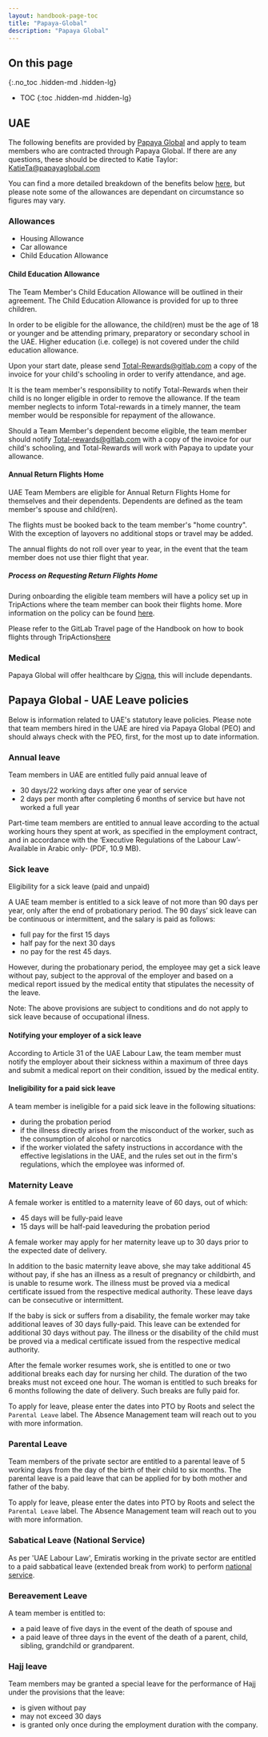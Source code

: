 ```yaml
---
layout: handbook-page-toc
title: "Papaya-Global"
description: "Papaya Global"
---
```


## On this page
{:.no_toc .hidden-md .hidden-lg}

- TOC
{:toc .hidden-md .hidden-lg}



## UAE

The following benefits are provided by [Papaya Global](https://www.papayaglobal.com/) and apply to team members who are contracted through Papaya Global. If there are any questions, these should be directed to Katie Taylor: KatieTa@papayaglobal.com

You can find a more detailed breakdown of the benefits below [here](https://docs.google.com/spreadsheets/d/1eXT_0-mP2bNQtTO6opLjYSjdbH_Yuj8JIqMPM7DT80g/edit#gid=0), but please note some of the allowances are dependant on circumstance so figures may vary. 

### Allowances

- Housing Allowance
- Car allowance 
- Child Education Allowance

#### Child Education Allowance

The Team Member's Child Education Allowance will be outlined in their agreement. The Child Education Allowance is provided for up to three children.

In order to be eligible for the allowance, the child(ren) must be the age of 18 or younger and be attending primary, preparatory or secondary school in the UAE. Higher education (i.e. college) is not covered under the child education allowance.

Upon your start date, please send Total-Rewards@gitlab.com a copy of the invoice for your child's schooling in order to verify attendance, and age. 

It is the team member's responsibility to notify Total-Rewards when their child is no longer eligible in order to remove the allowance. If the team member neglects to inform Total-rewards in a timely manner, the team member would be responsible for repayment of the allowance.  

Should a Team Member's dependent become eligible, the team member should notify Total-rewards@gitlab.com with a copy of the invoice for our child's schooling, and Total-Rewards will work with Papaya to update your allowance. 

#### Annual Return Flights Home

UAE Team Members are eligible for Annual Return Flights Home for themselves and their dependents. Dependents are defined as the team member's spouse and child(ren).

The flights must be booked back to the team member's "home country". With the exception of layovers no additional stops or travel may be added.

The annual flights do not roll over year to year, in the event that the team member does not use thier flight that year. 

##### Process on Requesting Return Flights Home 

During onboarding the eligible team members will have a policy set up in TripActions where the team member can book their flights home. More information on the policy can be found [here](https://docs.google.com/spreadsheets/d/1eXT_0-mP2bNQtTO6opLjYSjdbH_Yuj8JIqMPM7DT80g/edit#gid=0).

Please refer to the GitLab Travel page of the Handbook on how to book flights through TripActions[here](https://about.gitlab.com/handbook/travel/)

### Medical 

Papaya Global will offer healthcare by [Cigna](https://drive.google.com/drive/folders/14gS4fI9MSsf4ng4AFi6yS5SBptpw3GWz), this will include dependants.

## Papaya Global - UAE Leave policies
Below is information related to UAE's statutory leave policies. Please note that team members hired in the UAE are hired via Papaya Global (PEO) and should always check with the PEO, first, for the most up to date information.

### Annual leave

Team members in UAE are entitled fully paid annual leave of
* 30 days/22 working days after one year of service
* 2 days per month after completing 6 months of service but have not worked a full year

Part-time team members are entitled to annual leave according to the actual working hours they spent at work, as specified in the employment contract, and in accordance with the ‘Executive Regulations of the Labour Law’- Available in Arabic only- (PDF, 10.9 MB).

### Sick leave
Eligibility for a sick leave (paid and unpaid)

A UAE team member is entitled to a sick leave of not more than 90 days per year, only after the end of probationary period. The 90 days’ sick leave can be continuous or intermittent, and the salary is paid as follows:

* full pay for the first 15 days
* half pay for the next 30 days
* no pay for the rest 45 days.

However, during the probationary period, the employee may get a sick leave without pay, subject to the approval of the employer and based on a medical report issued by the medical entity that stipulates the necessity of the leave.

Note: The above provisions are subject to conditions and do not apply to sick leave because of occupational illness.

#### Notifying your employer of a sick leave
According to Article 31 of the UAE Labour Law, the team member must notify the employer about their sickness within a maximum of three days and submit a medical report on their condition, issued by the medical entity.

#### Ineligibility for a paid sick leave
A team member is ineligible for a paid sick leave in the following situations:
* during the probation period
* if the illness directly arises from the misconduct of the worker, such as the consumption of alcohol or narcotics
* if the worker violated the safety instructions in accordance with the effective legislations in the UAE, and the rules set out in the firm's regulations, which the employee was informed of.

### Maternity Leave
A female worker is entitled to a maternity leave of 60 days, out of which:

* 45 days will be fully-paid leave
* 15 days will be half-paid leaveduring the probation period

A female worker may apply for her maternity leave up to 30 days prior to the expected date of delivery.

In addition to the basic maternity leave above, she may take additional 45 without pay, if she has an illness as a result of pregnancy or childbirth, and is unable to resume work. The illness must be proved via a medical certificate issued from the respective medical authority. These leave days can be consecutive or intermittent.

If the baby is sick or suffers from a disability, the female worker may take additional leaves of 30 days fully-paid. This leave can be extended for additional 30 days without pay. The illness or the disability of the child must be proved via a medical certificate issued from the respective medical authority.

After the female worker resumes work, she is entitled to one or two additional breaks each day for nursing her child. The duration of the two breaks must not exceed one hour. The woman is entitled to such breaks for 6 months following the date of delivery. Such breaks are fully paid for.

To apply for leave, please enter the dates into PTO by Roots and select the `Parental Leave` label. The Absence Management team will reach out to you with more information.

### Parental Leave
Team members of the private sector are entitled to a parental leave of 5 working days from the day of the birth of their child to six months. The parental leave is a paid leave that can be applied for by both mother and father of the baby.

To apply for leave, please enter the dates into PTO by Roots and select the `Parental Leave` label. The Absence Management team will reach out to you with more information.

### Sabatical Leave (National Service)
As per 'UAE Labour Law', Emiratis working in the private sector are entitled to a paid sabbatical leave (extended break from work) to perform [national service](https://u.ae/en/information-and-services/social-affairs/preserving-the-emirati-national-identity#the-uae-national-service-law).

### Bereavement Leave
A team member is entitled to:
* a paid leave of five days in the event of the death of spouse and
* a paid leave of three days in the event of the death of a parent, child, sibling, grandchild or grandparent.

### Hajj leave
Team members may be granted a special leave for the performance of Hajj under the provisions that the leave:

* is given without pay
* may not exceed 30 days
* is granted only once during the employment duration with the company.
